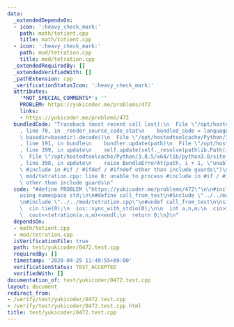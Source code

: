 ```yaml
---
data:
  _extendedDependsOn:
  - icon: ':heavy_check_mark:'
    path: math/totient.cpp
    title: math/totient.cpp
  - icon: ':heavy_check_mark:'
    path: mod/tetration.cpp
    title: mod/tetration.cpp
  _extendedRequiredBy: []
  _extendedVerifiedWith: []
  _pathExtension: cpp
  _verificationStatusIcon: ':heavy_check_mark:'
  attributes:
    '*NOT_SPECIAL_COMMENTS*': ''
    PROBLEM: https://yukicoder.me/problems/472
    links:
    - https://yukicoder.me/problems/472
  bundledCode: "Traceback (most recent call last):\n  File \"/opt/hostedtoolcache/Python/3.8.5/x64/lib/python3.8/site-packages/onlinejudge_verify/documentation/build.py\"\
    , line 70, in _render_source_code_stat\n    bundled_code = language.bundle(stat.path,\
    \ basedir=basedir).decode()\n  File \"/opt/hostedtoolcache/Python/3.8.5/x64/lib/python3.8/site-packages/onlinejudge_verify/languages/cplusplus.py\"\
    , line 191, in bundle\n    bundler.update(path)\n  File \"/opt/hostedtoolcache/Python/3.8.5/x64/lib/python3.8/site-packages/onlinejudge_verify/languages/cplusplus_bundle.py\"\
    , line 399, in update\n    self.update(self._resolve(pathlib.Path(included), included_from=path))\n\
    \  File \"/opt/hostedtoolcache/Python/3.8.5/x64/lib/python3.8/site-packages/onlinejudge_verify/languages/cplusplus_bundle.py\"\
    , line 398, in update\n    raise BundleErrorAt(path, i + 1, \"unable to process\
    \ #include in #if / #ifdef / #ifndef other than include guards\")\nonlinejudge_verify.languages.cplusplus_bundle.BundleErrorAt:\
    \ mod/tetration.cpp: line 8: unable to process #include in #if / #ifdef / #ifndef\
    \ other than include guards\n"
  code: "#define PROBLEM \"https://yukicoder.me/problems/472\"\n\n#include<bits/stdc++.h>\n\
    using namespace std;\n\n#define call_from_test\n#include \"../../math/totient.cpp\"\
    \n#include \"../../mod/tetration.cpp\"\n#undef call_from_test\n\nsigned main(){\n\
    \  cin.tie(0);\n  ios::sync_with_stdio(0);\n\n  int a,n,m;\n  cin>>a>>n>>m;\n\
    \  cout<<tetration(a,n,m)<<endl;\n  return 0;\n}\n"
  dependsOn:
  - math/totient.cpp
  - mod/tetration.cpp
  isVerificationFile: true
  path: test/yukicoder/0472.test.cpp
  requiredBy: []
  timestamp: '2020-04-25 11:49:55+09:00'
  verificationStatus: TEST_ACCEPTED
  verifiedWith: []
documentation_of: test/yukicoder/0472.test.cpp
layout: document
redirect_from:
- /verify/test/yukicoder/0472.test.cpp
- /verify/test/yukicoder/0472.test.cpp.html
title: test/yukicoder/0472.test.cpp
---
```

